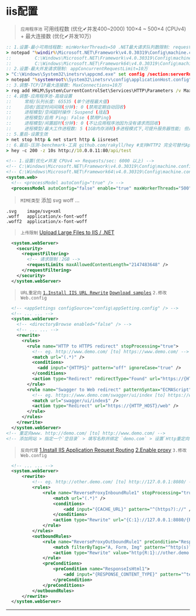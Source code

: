 # iis配置

> `应用程序池` 可用线程数 (优化✔并发400~2000) 100×4 ~ 500×4 (CPUv4) + 最大连接数 (优化✔并发10万)
```cmd
:: 1.设置-最小可用线程数: minWorkerThreads=50 .NET最大请求队列数限制: requestQueueLimit=10万
> notepad "%windir%\Microsoft.NET\Framework\v4.0.30319\Config\machine.config"
::         C:\Windows\Microsoft.NET\Framework\v4.0.30319\Config\machine.config
::         C:\Windows\Microsoft.NET\Framework64\v4.0.30319\Config\machine.config
:: 2.设置-最大并发请求限制: appConcurrentRequestLimit=10万
> "C:\Windows\System32\inetsrv\appcmd.exe" set config /section:serverRuntime /appConcurrentRequestLimit:100000
> notepad "%systemroot%\System32\inetsrv\config\applicationHost.config"
:: 3.调整-TCP/IP最大连接数: MaxConnections=10万
> reg add HKLM\System\CurrentControlSet\Services\HTTP\Parameters /v MaxConnections /t REG_DWORD /d 100000
:: 4.调整-应用程序池-高级设置
::     常规/队列长度: 65535 (单个进程最大值)
::     回收/固定时间间隔(分钟): 0 (禁用定期自动回收) 
::     进程模型/空闲超时操作：Suspend (挂起)
::     进程模型/启用 Ping: False (禁用Ping)
::     进程模型/闲置超时(分钟): 0 (不让应用程序池因为没有请求而回收)
::     进程模型/最大工作进程数: 5 (1GB内存消耗)多进程模式下,可提升服务器性能; 但是,依赖进程的Session和Cache等对象不再适用
:: 5.重启-设置生效
> net stop http & net start http & iisreset
:: 6.最后-压测-benchmark-工具 github.com/rakyll/hey #支持HTTP2 完全可替代ApacheBench(ab) (强力推荐)
> hey -c 200 -z 10s http://10.0.0.11:80/api/test
```
~~~xml
<!-- 1.设置(优化✔并发 CPUv4 => Requests/sec: 6000 以上) -->
<!-- C:\Windows\Microsoft.NET\Framework\v4.0.30319\Config\machine.config -->
<!-- C:\Windows\Microsoft.NET\Framework64\v4.0.30319\Config\machine.config -->
<system.web>
  <!-- <processModel autoConfig="true" /> -->
  <processModel autoConfig="false" enable="true" maxWorkerThreads="500" maxIoThreads="500" minWorkerThreads="100" minIoThreads="100" requestQueueLimit="100000" />
~~~

> `MIME类型` 添加 svg woff ...
```
.svg    image/svg+xml
.woff   application/x-font-woff
.woff2  application/x-font-woff
```

> `上传限制` [Upload Large Files to IIS / .NET](https://www.webdavsystem.com/server/documentation/large_files_iis_asp_net)
~~~xml
  <system.webServer>
    <security>
      <requestFiltering>
        <!-- 请求限制：2GB -->
        <requestLimits maxAllowedContentLength="2147483648" />
      </requestFiltering>
    </security>
  </system.webServer>
~~~

> `URL重定向` [`1.Install IIS URL Rewrite`](https://www.iis.net/downloads/microsoft/url-rewrite) [`Download samples`](https://download.microsoft.com/download/3/9/E/39E30671-7AD2-4902-B56B-C300D862595E/RewriteExtensibility.msi) `2.修改Web.config`
~~~xml
  <!-- <appSettings configSource="config\appSetting.config" /> -->
  <!-- ... ... -->
  <system.webServer>
    <!-- <directoryBrowse enabled="false" /> -->
    <!-- ... ... -->
    <rewrite>
      <rules>
        <rule name="HTTP to HTTPS redirect" stopProcessing="true">
          <!-- eg. http://www.demo.com/ [to] https://www.demo.com/ -->
          <match url="(.*)" />
          <conditions>
            <add input="{HTTPS}" pattern="off" ignoreCase="true" />
          </conditions>
          <action type="Redirect" redirectType="Found" url="https://{HTTP_HOST}/{R:1}" />
        </rule>
        <rule name="Swagger to Web redirect" patternSyntax="ECMAScript" stopProcessing="true">
          <!-- eg. https://www.demo.com/swagger/ui/index [to] https://www.demo.com/web -->
          <match url="swagger/ui/index$" />
          <action type="Redirect" url="https://{HTTP_HOST}/web" />
        </rule>
      </rules>
    </rewrite>
  </system.webServer>
<!-- 重定向www. http://demo.com/ [to] http://www.demo.com/ -->
<!-- 添加网站 > 指定一个`空目录` > 填写名称并绑定 `demo.com` > 设置`Http重定向`=`http://www.demo.com/` > 重新启动。 -->
~~~

> `反向代理` [1.Install IIS Application Request Routing](https://www.iis.net/downloads/microsoft/application-request-routing) [2.Enable proxy](https://techcommunity.microsoft.com/t5/iis-support-blog/application-request-routing-part-2-reverse-proxy-and/ba-p/347937) `3.修改Web.config`
~~~xml
  <!-- ... ... -->
  <system.webServer>
      <rewrite>
          <!-- eg. http://other.demo.com/ [to] http://127.0.0.1:8080/ -->
          <rules>
              <rule name="ReverseProxyInboundRule1" stopProcessing="true">
                  <match url="(.*)" />
                  <conditions>
                      <add input="{CACHE_URL}" pattern="^(https?)://" />
                  </conditions>
                  <action type="Rewrite" url="{C:1}://127.0.0.1:8080/{R:1}" />
              </rule>
          </rules>
          <outboundRules>
              <rule name="ReverseProxyOutboundRule1" preCondition="ResponseIsHtml1" stopProcessing="true">
                  <match filterByTags="A, Form, Img" pattern="^http(s)?://127.0.0.1:8080/(.*)" />
                  <action type="Rewrite" value="http{R:1}://other.demo.com/{R:2}" />
              </rule>
              <preConditions>
                  <preCondition name="ResponseIsHtml1">
                      <add input="{RESPONSE_CONTENT_TYPE}" pattern="^text/html" />
                  </preCondition>
              </preConditions>
          </outboundRules>
      </rewrite>
  </system.webServer>
~~~

----

